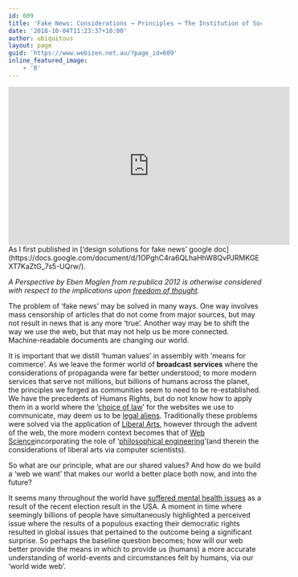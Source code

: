 ```yaml
---
id: 609
title: 'Fake News: Considerations → Principles → The Institution of Socio & Economic Values'
date: '2018-10-04T11:23:37+10:00'
author: ubiquitous
layout: page
guid: 'https://www.webizen.net.au/?page_id=609'
inline_featured_image:
    - '0'
---
```


<iframe allowfullscreen="allowfullscreen" frameborder="0" height="315" loading="lazy" src="https://www.youtube.com/embed/KUhpK-wtldA?rel=0" width="560"></iframe>  
As I first published in [‘design solutions for fake news’ google doc](https://docs.google.com/document/d/1OPghC4ra6QLhaHhW8QvPJRMKGEXT7KaZtG_7s5-UQrw/).

*<span style="font-weight: 400;">A Perspective by Eben Moglen</span>* *<span style="font-weight: 400;">from re:publica 2012 is otherwise considered with respect to the implications upon [freedom of thought](https://www.webizen.net.au/about/executive-summary/preserving-the-freedom-to-think/).</span>*

<span style="font-weight: 400;">The problem of ‘fake news’ may be solved in many ways. One way involves mass censorship of articles that do not come from major sources, but may not result in news that is any more ‘true’. Another way may be to shift the way we use the web, but that may not help us be more connected. Machine-readable documents are changing our world. </span>

<span style="font-weight: 400;">It is important that we distill ‘human values’ in assembly with ‘means for commerce’.</span> <span style="font-weight: 400;">As we leave the former world of </span>**broadcast services** where the considerations of propaganda were far better understood; to more modern services that serve not millions, but billions of humans across the planet, the principles we forged as communities seem to need to be re-established. We have the precedents of Humans Rights, but do not know how to apply them in a world where the ‘[choice of law](https://drive.google.com/open?id=1bHmB8_f7ASRHm97TwhZmmEQnTKU&usp=sharing)’ for the websites we use to communicate, may deem us to be [legal aliens](https://en.wikipedia.org/wiki/Alien_(law)). Traditionally these problems were solved via the application of [Liberal Arts](https://en.wikipedia.org/wiki/Liberal_arts_education), however through the advent of the web, the more modern context becomes that of [Web Science](http://www.webscience.org/)incorporating the role of ‘[philosophical engineering](https://www.w3.org/2007/09/map/main.jpg)’(and therein the considerations of liberal arts via computer scientists).

So what are our principle, what are our shared values? And how do we build a ‘web we want’ that makes our world a better place both now, and into the future? 

It seems many throughout the world have [suffered mental health issues](https://www.google.com.au/search?q=trump+therapy) as a result of the recent election result in the USA. A moment in time where seemingly billions of people have simultaneously highlighted a perceived issue where the results of a populous exacting their democratic rights resulted in global issues that pertained to the outcome being a significant surprise. So perhaps the baseline question becomes; how will our web better provide the means in which to provide us (humans) a more accurate understanding of world-events and circumstances felt by humans, via our ‘world wide web’.
